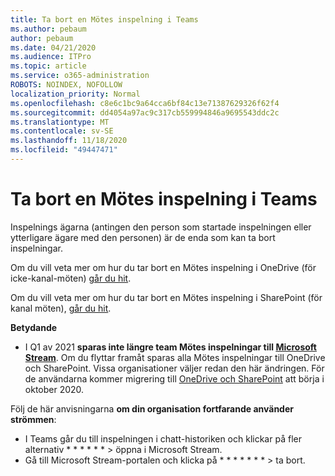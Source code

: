 ```yaml
---
title: Ta bort en Mötes inspelning i Teams
ms.author: pebaum
author: pebaum
ms.date: 04/21/2020
ms.audience: ITPro
ms.topic: article
ms.service: o365-administration
ROBOTS: NOINDEX, NOFOLLOW
localization_priority: Normal
ms.openlocfilehash: c8e6c1bc9a64cca6bf84c13e71387629326f62f4
ms.sourcegitcommit: dd4054a97ac9c317cb559994846a9695543ddc2c
ms.translationtype: MT
ms.contentlocale: sv-SE
ms.lasthandoff: 11/18/2020
ms.locfileid: "49447471"
---
```

# <a name="delete-a-meeting-recording-in-teams"></a>Ta bort en Mötes inspelning i Teams

Inspelnings ägarna (antingen den person som startade inspelningen eller ytterligare ägare med den personen) är de enda som kan ta bort inspelningar.  

Om du vill veta mer om hur du tar bort en Mötes inspelning i OneDrive (för icke-kanal-möten)  [går du hit](https://support.microsoft.com/office/21fe345a-e488-4fa7-932b-f053c1bebe8a).  

Om du vill veta mer om hur du tar bort en Mötes inspelning i SharePoint (för kanal möten),  [går du hit](https://support.microsoft.com/office/71f3c90a-0d24-4d80-8b66-f88234b79a52).  

**Betydande**

- I Q1 av 2021 **sparas inte längre team Mötes inspelningar till  [Microsoft Stream](https://stream.microsoft.com/)**. Om du flyttar framåt sparas alla Mötes inspelningar till OneDrive och SharePoint. Vissa organisationer väljer redan den här ändringen. För de användarna kommer migrering till  [OneDrive och SharePoint](https://docs.microsoft.com/MicrosoftTeams/tmr-meeting-recording-change)  att börja i oktober 2020.

Följ de här anvisningarna **om din organisation fortfarande använder strömmen**:

- I Teams går du till inspelningen i chatt-historiken och klickar på fler alternativ * * * * * * > öppna i Microsoft Stream.
- Gå till Microsoft Stream-portalen och klicka på * * * * * * * > ta bort.
